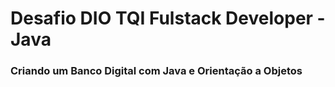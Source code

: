 # Desafio DIO TQI Fulstack Developer - Java

### Criando um Banco Digital com Java e Orientação a Objetos

